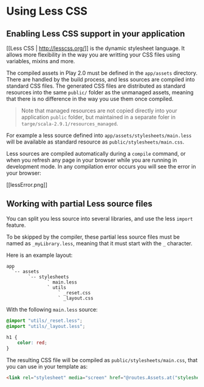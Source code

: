 # Using Less CSS

## Enabling Less CSS support in your application

[[Less CSS | http://lesscss.org/]] is the dynamic stylesheet language. It allows more flexibility in the way you are writting your CSS files using variables, mixins and more.

The compiled assets in Play 2.0 must be defined in the `app/assets` directory. There are handled by the build process, and less sources are compiled into standard CSS files. The generated CSS files are distributed as standard resources into the same `public/` folder as the unmanaged assets, meaning that there is no difference in the way you use them once compiled.

> Note that managed resources are not copied directly into your application `public` folder, but maintained in a separate foler in `targe/scala-2.9.1/resources_managed`.

For example a less source defined into `app/assets/stylesheets/main.less` will be available as standard resource as `public/stylesheets/main.css`.

Less sources are compiled automatically during a `compile` command, or when you refresh any page in your browser while you are running in development mode. In any compilation error occurs you will see the error in your browser:

[[lessError.png]]

## Working with partial Less source files

You can split you less source into several libraries, and use the less `import` feature. 

To be skipped by the compiler, these partial less source files must be named as `_myLibrary.less`, meaning that it must start with the `_` character.

Here is an example layout:

```
app
  `-- assets
        `-- stylesheets
               ` main.less
               ` utils
                   ` _reset.css
                   ` _layout.css    
```

With the following `main.less` source:

```css
@import "utils/_reset.less";
@import "utils/_layout.less";

h1 {
    color: red;
}
```

The resulting CSS file will be compiled as `public/stylesheets/main.css`, that you can use in your template as:

```html
<link rel="stylesheet" media="screen" href="@routes.Assets.at("stylesheets/main.css")">
```
